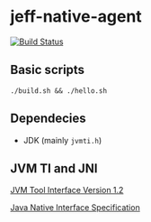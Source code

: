 # jeff-native-agent

[![Build Status](https://travis-ci.org/pawelprazak/jeff-native-agent.svg?branch=master)](https://travis-ci.org/pawelprazak/jeff-native-agent)

## Basic scripts

    ./build.sh && ./hello.sh

## Dependecies

- JDK (mainly `jvmti.h`)

## JVM TI and JNI

[JVM Tool Interface Version 1.2](https://docs.oracle.com/javase/8/docs/platform/jvmti/jvmti.html)

[Java Native Interface Specification](https://docs.oracle.com/javase/8/docs/technotes/guides/jni/spec/jniTOC.html)